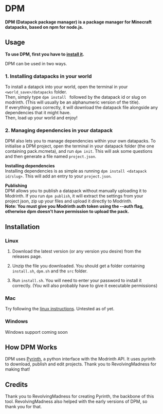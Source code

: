 # DPM

**DPM (Datapack package manager) is a package manager for Minecraft datapacks, based on npm for node.js.**

## Usage
**To use DPM, first you have to [install it](#installation).**

DPM can be used in two ways.

### 1. Installing datapacks in your world
To install a datapck into your world, open the terminal in your `<world_save>/datapacks` folder.  
Then, simply type `dpm install ` followed by the datapack id or slug on modrinth. (This will usually be an alphanumeric version of the title).  
If everything goes correctly, it will download the datapack file alongside any dependencies that it might have.  
Then, load up your world and enjoy!

### 2. Managing dependencies in your datapack
DPM also lets you to manage dependencies within your own datapacks. To initialise a DPM project, open the terminal in your datapack folder (the one containing pack.mcmeta), and run `dpm init`. This will ask some questions and then generate a file named `project.json`. 

**Installing dependencies**  
Installing dependencies is as simple as running `dpm install <datapack id/slug>`. This will add an entry to your `project.json`.

**Publishing**  
DPM allows you to publish a datapack without manually uploading it to Modrinth. If you run `dpm publish`, it will extract the settings from your project json, zip up your files and upload it directly to Modrinth.  
**Note: You must give you Modrinth auth token using the --auth flag, otherwise dpm doesn't have permission to upload the pack.**

## Installation

### Linux
1. Download the latest version (or any version you desire) from the releases page.

2. Unzip the file you downloaded. You should get a folder containing `install.sh`, `dpm.sh` and the `src` folder.

3. Run `install.sh`. You will need to enter your password to install it correctly. (You will also probably have to give it executable permissions)

### Mac
Try following the [linux instructions](#linux). Untested as of yet.

### Windows
Windows support coming soon

## How DPM Works

DPM uses [Pyrinth](https://github.com/RevolvingMadness/Pyrinth), a python interface with the Modrinth API. It uses pyrinth to download, publish and edit projects. Thank you to RevolvingMadness for making that!

## Credits
Thank you to RevolvingMadness for creating Pyrinth, the backbone of this tool.
RevolvingMadness also helped with the early versions of DPM, so thank you for that.
